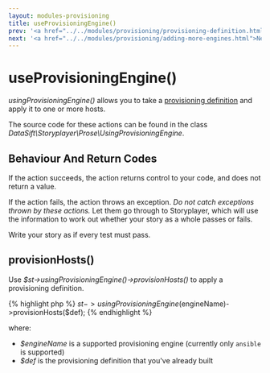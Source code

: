 ```yaml
---
layout: modules-provisioning
title: useProvisioningEngine()
prev: '<a href="../../modules/provisioning/provisioning-definition.html">Prev: Creating The Provisioning Definition</a>'
next: '<a href="../../modules/provisioning/adding-more-engines.html">Next: Adding Additional Provisioning Engines</a>'
---
```

# useProvisioningEngine()

_usingProvisioningEngine()_ allows you to take a [provisioning definition](provisioning-definition.html) and apply it to one or more hosts.

The source code for these actions can be found in the class _DataSift\Storyplayer\Prose\UsingProvisioningEngine_.

## Behaviour And Return Codes

If the action succeeds, the action returns control to your code, and does not return a value.

If the action fails, the action throws an exception. _Do not catch exceptions thrown by these actions._ Let them go through to Storyplayer, which will use the information to work out whether your story as a whole passes or fails.

Write your story as if every test must pass.

## provisionHosts()

Use _$st->usingProvisioningEngine()->provisionHosts()_ to apply a provisioning definition.

{% highlight php %}
$st->usingProvisioningEngine($engineName)->provisionHosts($def);
{% endhighlight %}

where:

* _$engineName_ is a supported provisioning engine (currently only `ansible` is supported)
* _$def_ is the provisioning definition that you've already built